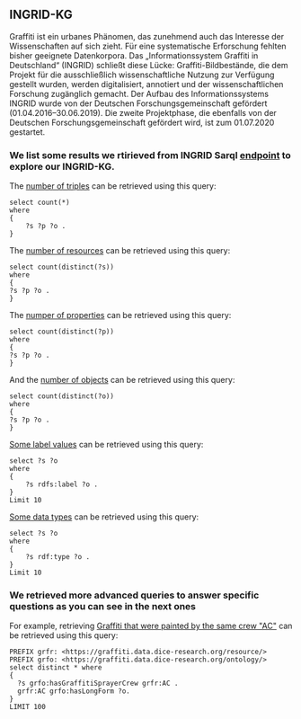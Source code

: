 ## INGRID-KG
Graffiti ist ein urbanes Phänomen, das zunehmend auch das Interesse der Wissenschaften auf sich zieht. Für eine systematische Erforschung fehlten bisher geeignete Datenkorpora. Das „Informationssystem Graffiti in Deutschland“ (INGRID) schließt diese Lücke: Graffiti-Bildbestände, die dem Projekt für die ausschließlich wissenschaftliche Nutzung zur Verfügung gestellt wurden, werden digitalisiert, annotiert und der wissenschaftlichen Forschung zugänglich gemacht. Der Aufbau des Informationssystems INGRID wurde von der Deutschen Forschungsgemeinschaft gefördert (01.04.2016–30.06.2019). Die zweite Projektphase, die ebenfalls von der Deutschen Forschungsgemeinschaft gefördert wird, ist zum 01.07.2020 gestartet.

### We list some results we rtirieved from INGRID Sarql [endpoint](https://graffiti.data.dice-research.org/sparql/) to explore our INGRID-KG.
The [number of triples](https://graffiti.data.dice-research.org/sparql/?default-graph-uri=&query=select+distinct+%3FConcept+where+%7B%5B%5D+a+%3FConcept%7D+LIMIT+100&format=text%2Fhtml&timeout=0&debug=on&run=+Run+Query+)
can be retrieved
using this query: 

```
select count(*)
where
{
    ?s ?p ?o .
}
```
The [number of resources](https://graffiti.data.dice-research.org/sparql/?default-graph-uri=&query=select+count%28distinct%28%3Fs%29%29%0D%0Awhere%0D%0A%7B%0D%0A%3Fs+%3Fp+%3Fo+.%0D%0A%7D%0D%0A&format=text%2Fhtml&timeout=0&debug=on&run=+Run+Query+)
can be retrieved using this query: 
```
select count(distinct(?s))
where
{
?s ?p ?o .
}

```
The [numper of properties](https://graffiti.data.dice-research.org/sparql/?default-graph-uri=&query=select+count%28distinct%28%3Fp%29%29%0D%0Awhere%0D%0A%7B%0D%0A%3Fs+%3Fp+%3Fo+.%0D%0A%7D%0D%0A&format=text%2Fhtml&timeout=0&debug=on&run=+Run+Query+)
can be retrieved using this query: 
```
select count(distinct(?p))
where
{
?s ?p ?o .
}
```
And the [number of objects](https://graffiti.data.dice-research.org/sparql/?default-graph-uri=&query=select+count%28distinct%28%3Fo%29%29%0D%0Awhere%0D%0A%7B%0D%0A%3Fs+%3Fp+%3Fo+.%0D%0A%7D%0D%0A&format=text%2Fhtml&timeout=0&debug=on&run=+Run+Query+)
can be retrieved using this query:
```
select count(distinct(?o))
where
{
?s ?p ?o .
}
```
[Some label values](https://graffiti.data.dice-research.org/sparql/?default-graph-uri=&query=select+%3Fs+%3Fo%0D%0Awhere%0D%0A%7B%0D%0A++++%3Fs+%3Chttp%3A%2F%2Fwww.w3.org%2F2000%2F01%2Frdf-schema%23label%3E+%3Fo+.%0D%0A%7D%0D%0ALimit+10%0D%0A&format=text%2Fhtml&timeout=0&debug=on&run=+Run+Query+)
can be retrieved using this query:
```
select ?s ?o
where
{
    ?s rdfs:label ?o .
}
Limit 10

```
[Some data types](https://graffiti.data.dice-research.org/sparql/?default-graph-uri=&query=select+%3Fs+%3Fo%0D%0Awhere%0D%0A%7B%0D%0A++++%3Fs+%3Chttp%3A%2F%2Fwww.w3.org%2F1999%2F02%2F22-rdf-syntax-ns%23type%3E+%3Fo+.%0D%0A%7D%0D%0ALimit+20%0D%0A&format=text%2Fhtml&timeout=0&debug=on&run=+Run+Query+)
can be retrieved using this query:
```
select ?s ?o
where
{
    ?s rdf:type ?o .
}
Limit 10
```
### We retrieved more advanced queries to answer specific questions as you can see in the next ones 

For example, retrieving [Graffiti that were painted by the same crew "AC"](https://graffiti.data.dice-research.org/sparql/?default-graph-uri=&query=%0D%0Aselect+distinct+*+where%0D%0A%7B%3Fs+%3Chttps%3A%2F%2Fgraffiti.data.dice-research.org%2Fontology%2FhasGraffitiSprayerCrew%3E+%0D%0A%3Chttps%3A%2F%2Fgraffiti.data.dice-research.org%2Fresource%2FAC%3E+.%0D%0A%3Chttps%3A%2F%2Fgraffiti.data.dice-research.org%2Fresource%2FAC%3E+%0D%0A%3Chttps%3A%2F%2Fgraffiti.data.dice-research.org%2Fontology%2FhasLongForm%3E+%3Fo.%0D%0A%0D%0A%7D+LIMIT+100%0D%0A&format=text%2Fhtml&timeout=0&debug=on&run=+Run+Query+)
can be retrieved using this query:
```
PREFIX grfr: <https://graffiti.data.dice-research.org/resource/>
PREFIX grfo: <https://graffiti.data.dice-research.org/ontology/>
select distinct * where
{
  ?s grfo:hasGraffitiSprayerCrew grfr:AC .
  grfr:AC grfo:hasLongForm ?o.
} 
LIMIT 100

```

